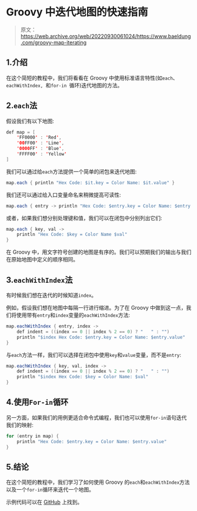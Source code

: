 # Groovy 中迭代地图的快速指南

> 原文：<https://web.archive.org/web/20220930061024/https://www.baeldung.com/groovy-map-iterating>

## 1.介绍

在这个简短的教程中，我们将看看在 Groovy 中使用标准语言特性(如`each`、`eachWithIndex, `和`for-in `循环)迭代地图的方法。

## 2.`each`法

假设我们有以下地图:

```java
def map = [
    'FF0000' : 'Red',
    '00FF00' : 'Lime',
    '0000FF' : 'Blue',
    'FFFF00' : 'Yellow'
]
```

我们可以通过给`each`方法提供一个简单的闭包来迭代地图:

```java
map.each { println "Hex Code: $it.key = Color Name: $it.value" }
```

我们还可以通过给入口变量命名来稍微提高可读性:

```java
map.each { entry -> println "Hex Code: $entry.key = Color Name: $entry.value" }
```

或者，如果我们想分别处理键和值，我们可以在闭包中分别列出它们:

```java
map.each { key, val ->
    println "Hex Code: $key = Color Name $val"
}
```

在 Groovy 中，用文字符号创建的地图是有序的。我们可以预期我们的输出与我们在原始地图中定义的顺序相同。

## 3.`eachWithIndex`法

有时候我们想在迭代的时候知道`index`。

例如，假设我们想在地图中每隔一行进行缩进。为了在 Groovy 中做到这一点，我们将使用带有`entry`和`index`变量的`eachWithIndex`方法:

```java
map.eachWithIndex { entry, index ->
    def indent = ((index == 0 || index % 2 == 0) ? "   " : "")
    println "$index Hex Code: $entry.key = Color Name: $entry.value"
}
```

与`each`方法一样，我们可以选择在闭包中使用`key`和`value`变量，而不是`entry`:

```java
map.eachWithIndex { key, val, index ->
    def indent = ((index == 0 || index % 2 == 0) ? "   " : "")
    println "$index Hex Code: $key = Color Name: $val"
}
```

## 4.使用`For-in`循环

另一方面，如果我们的用例更适合命令式编程，我们也可以使用`for-in`语句迭代我们的映射:

```java
for (entry in map) {
    println "Hex Code: $entry.key = Color Name: $entry.value"
}
```

## 5.结论

在这个简短的教程中，我们学习了如何使用 Groovy 的`each`和`eachWithIndex`方法以及一个`for-in`循环来迭代一个地图。

示例代码可以在 [GitHub](https://web.archive.org/web/20220625233313/https://github.com/eugenp/tutorials/tree/master/core-groovy-modules/core-groovy-collections) 上找到。